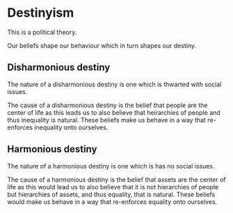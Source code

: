 # Destinyism

This is a political theory.

Our beliefs shape our behaviour which in turn shapes our destiny. 

## Disharmonious destiny  
The nature of a disharmonious destiny is one which is thwarted with social issues.

The cause of a disharmonious destiny is the belief that people are the center of life as this leads us to also believe that heirarchies of people and thus inequality is natural. These beliefs make us behave in a way that re-enforces inequality onto ourselves. 

## Harmonious destiny 
The nature of a harmonious destiny is one which is has no social issues. 

The cause of a harmonious destiny is the belief that assets are the center of life as this would lead us to also believe that it is not hierarchies of people but hierarchies of assets, and thus equality, that is natural. These beliefs would make us behave in a way that re-enforces equality onto ourselves. 

